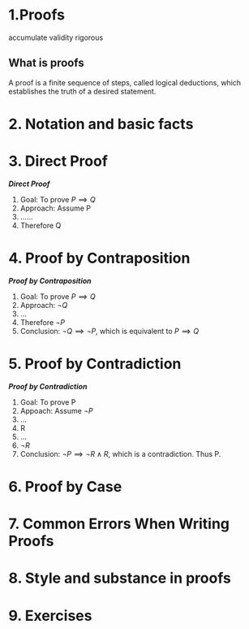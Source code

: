 # 1.Proofs
accumulate validity rigorous 
## What is proofs
A proof is a finite sequence of steps, called logical deductions, which establishes the truth of a desired statement.
# 2. Notation and basic facts
# 3. Direct Proof
***Direct Proof***
1. Goal: To prove $P\implies Q$
2. Approach: Assume P
3. ......
4. Therefore Q

# 4. Proof by Contraposition 
***Proof  by Contraposition***
1. Goal: To prove $P\implies Q$ 
2. Approach: $\neg Q$ 
3. ...
4. Therefore $\neg P$ 
5. Conclusion: $\neg Q \implies \neg P$, which is equivalent to $P \implies Q$

# 5. Proof by Contradiction
***Proof by  Contradiction***
1. Goal: To prove P
2. Appoach: Assume $\neg P$
3. ...
4. R
5. ...
6. $\neg R$
7. Conclusion: $\neg P \implies \neg R \land R$, which is a contradiction. Thus P.

# 6. Proof by Case

# 7. Common Errors When Writing Proofs

# 8. Style and substance in proofs

# 9. Exercises